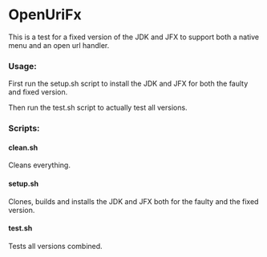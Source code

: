 # OpenUriFx

This is a test for a fixed version of the JDK and JFX to support both a native menu and an open url handler.

### Usage:

First run the setup.sh script to install the JDK and JFX for both the faulty and fixed version.

Then run the test.sh script to actually test all versions.

### Scripts:

#### clean.sh

Cleans everything.

#### setup.sh

Clones, builds and installs the JDK and JFX both for the faulty and the fixed version.

#### test.sh

Tests all versions combined.


